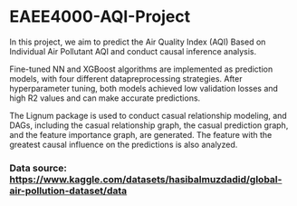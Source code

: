 # EAEE4000-AQI-Project
In this project, we aim to predict the Air Quality Index (AQI) Based on Individual Air Pollutant AQI and conduct causal inference analysis.  

Fine-tuned NN and XGBoost algorithms are implemented as prediction models, with four different datapreprocessing strategies. After hyperparameter tuning, both models achieved low validation losses and high R2 values and can make accurate predictions.  

The Lignum package is used to conduct casual relationship modeling, and DAGs, including the casual relationship graph, the casual prediction graph, and the feature importance graph, are generated. The feature with the greatest causal influence on the predictions is also analyzed.  

### Data source: https://www.kaggle.com/datasets/hasibalmuzdadid/global-air-pollution-dataset/data
